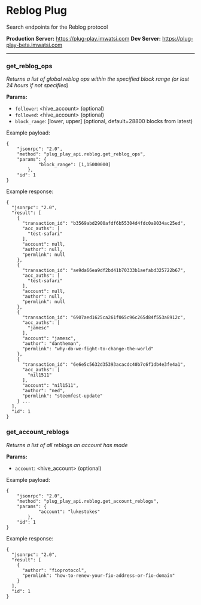 # Reblog Plug

Search endpoints for the Reblog protocol

**Production Server:** https://plug-play.imwatsi.com
**Dev Server:** https://plug-play-beta.imwatsi.com

---

### get_reblog_ops

*Returns a list of global reblog ops within the specified block range (or last 24 hours if not specified)*

**Params:**

- `follower`:      <hive_account> (optional)
- `followed`:      <hive_account> (optional)
- `block_range`:    [lower, upper] (optional, default=28800 blocks from latest)

Example payload:

```
{
    "jsonrpc": "2.0",
    "method": "plug_play_api.reblog.get_reblog_ops",
    "params": {
            "block_range": [1,15000000]
        },
    "id": 1
}
```

Example response:

```
{
  "jsonrpc": "2.0",
  "result": [
    {
      "transaction_id": "b3569abd2900afdf6b55304d4fdc0a8034ac25ed",
      "acc_auths": [
        "test-safari"
      ],
      "account": null,
      "author": null,
      "permlink": null
    },
    {
      "transaction_id": "ae9da66ea9df2bd41b70333b1aefabd325722b67",
      "acc_auths": [
        "test-safari"
      ],
      "account": null,
      "author": null,
      "permlink": null
    },
    {
      "transaction_id": "6907aed1625ca261f065c96c265d84f553a8912c",
      "acc_auths": [
        "jamesc"
      ],
      "account": "jamesc",
      "author": "dantheman",
      "permlink": "why-do-we-fight-to-change-the-world"
    },
    {
      "transaction_id": "6e6e5c5632d35393acacdc40b7c6f1db4e3fe4a1",
      "acc_auths": [
        "nil1511"
      ],
      "account": "nil1511",
      "author": "ned",
      "permlink": "steemfest-update"
    } ...
  ],
  "id": 1
}
```


### get_account_reblogs

*Returns a list of all reblogs an account has made*

**Params:**

- `account`:      <hive_account> (optional)

Example payload:

```
{
    "jsonrpc": "2.0",
    "method": "plug_play_api.reblog.get_account_reblogs",
    "params": {
            "account": "lukestokes"
        },
    "id": 1
}
```

Example response:

```
{
  "jsonrpc": "2.0",
  "result": [
    {
      "author": "fioprotocol",
      "permlink": "how-to-renew-your-fio-address-or-fio-domain"
    }
  ],
  "id": 1
}
```